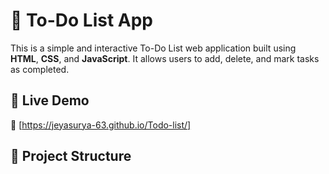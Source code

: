 # 📝 To-Do List App

This is a simple and interactive To-Do List web application built using **HTML**, **CSS**, and **JavaScript**. It allows users to add, delete, and mark tasks as completed.

## 🚀 Live Demo

🔗 [https://jeyasurya-63.github.io/Todo-list/]  


## 📁 Project Structure

